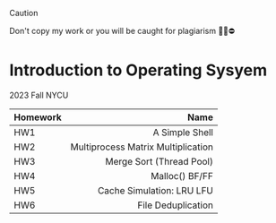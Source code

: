 > [!CAUTION]
> Don't copy my work or you will be caught for plagiarism 🙅‍♂️⛔️
# Introduction to Operating Sysyem
2023 Fall NYCU 

| Homework |               Name                  |        
| :---     |                                 ---:|
| HW1      |  A Simple Shell                     | 
| HW2      |  Multiprocess Matrix Multiplication |
| HW3      |  Merge Sort (Thread Pool)           |
| HW4      |  Malloc() BF/FF                     |
| HW5      |  Cache Simulation: LRU LFU          |
| HW6      |  File Deduplication                 |
